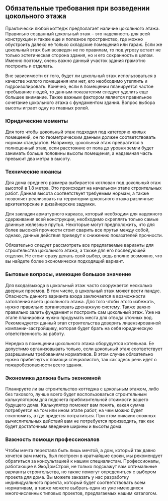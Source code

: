 ## Обязательные требования при возведении цокольного этажа

Практически любой коттедж предполагает наличие цокольного этажа. Правильно созданный цокольный этаж – это надежность для всей конструкции и также еще и полезное пространство, где можно обустроить далеко не только складские помещения или гараж. Если же цокольный этаж был возведен не по правилам, то под угрозу встает не только эстетическая сторона здания, но и его сохранность в целом. Именно поэтому, очень важно данный участок здания грамотно построить и отделать.

Вне зависимости от того, будет ли цокольный этаж использоваться в качестве жилого помещения или нет, его необходимо утеплить и гидроизолировать. Конечно, если в помещении планируется частое пребывание людей, то данным показателям следует уделить еще большее внимание. Также важным фактором является правильное сочетание цокольного этажа с фундаментом здания. Вопрос выбора высоты играет одну из главных ролей.

### Юридические моменты

Для того чтобы цокольный этаж подходил под категорию жилых помещений, он по геометрическим данным должен соответствовать нормам стандартов. Например, цокольный этаж превратится в полноценный этаж, если расстояние от пола до уровня земли будет занимать больше половины высоты помещения, а надземная часть превысит два метра в высоту.

### Технические нюансы

Для дома среднего размера выбирается котлован под цокольный этаж высотой в 1.8 метра. Это происходит на начальном этапе строительных работ. Данная высота соответствует требуемым нормам, а также позволяет реализовать на территории цокольного этажа различные архитекторские и дизайнерские задумки.

Для закладки арматурного каркаса, который необходим для надежного сдерживания всей конструкции, необходимо скреплять только самые длинные железные прутья. Некоторые могут предположить, что для более высокой прочности стоит сварить все прутья между собой, однако, данные действия приведут к снижению показателей прочности.

Обязательно следует рассмотреть все предлагаемые варианты для строительства цокольного этажа, а также для его последующей отделки. Не стоит сразу делать свой выбор, ведь вполне возможно, что вы найдете более экономически подходящий вариант.

### Бытовые вопросы, имеющие большое значение

Для входа/выхода в цокольный этаж часто сооружается несколько дверных проемов. В том числе, в цокольный этаж может вести пандус. Опасность данного варианта входа заключается в возможности затопления всего цокольного этажа. Для того чтобы этого избежать, нужно правильно организовать дренажную систему. Также важно правильно залить фундамент и построить сам цокольный этаж. Уже на этапе планировки нужно продумать места для отвода сточных вод. Рекомендуется данный этап строительства доверить лицензированной компании-застройщику, которая будет брать на себя юридическую ответственность за работу.

Нередко в помещении цокольного этажа оборудуется котельная. Ее допустимо организовывать только, если цокольный этаж соответствует разрешимым требованиям нормативов. В этом случае обязательно нужно прибегнуть к помощи специалистов, так как здесь речь идет о пожаробезопасности всего здания.

### Экономика должна быть экономной

Планируете ли вы строительство коттеджа с цокольным этажом, либо без такового, лучше всего будет воспользоваться строительным калькулятором для подсчета приблизительной стоимости вашего будущего дома. Калькулятор поможет вам понять, какая сумма потребуется на том или ином этапе работ, на чем можно будет сэкономить, а где придется потратиться. При этом никаких сложных вычислительных действий вам не потребуется производить, так как будет достаточным введение ширины и высоты дома.

### Важность помощи профессионалов

Чтобы мечта перестала быть лишь мечтой, а дом, который так давно хочется вам иметь, был построен в кратчайшие сроки, мы рекомендует обратиться за консультацией к нашим специалистам. Профессионалы, работающие в ЭкоДомСтрой, не только подскажут вам оптимальные варианты строительства, но также помогут определиться с выбором проекта для дома. Вы можете заказать у нас разработку индивидуального проекта, который будет соответствовать всем нормативам, а также можете выбрать один из уже имеющихся многочисленных типовых проектов, предлагаемых нашим каталогом.
